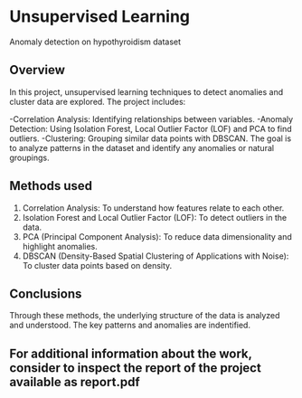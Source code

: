 # Unsupervised Learning 
 Anomaly detection on hypothyroidism dataset

## Overview
In this project, unsupervised learning techniques to detect anomalies and cluster data are explored. The project includes:

-Correlation Analysis: Identifying relationships between variables.
-Anomaly Detection: Using Isolation Forest, Local Outlier Factor (LOF) and PCA to find outliers.
-Clustering: Grouping similar data points with DBSCAN.
The goal is to analyze patterns in the dataset and identify any anomalies or natural groupings.

## Methods used
1. Correlation Analysis: To understand how features relate to each other.
2. Isolation Forest and Local Outlier Factor (LOF): To detect outliers in the data.
3. PCA (Principal Component Analysis): To reduce data dimensionality and highlight anomalies.
4. DBSCAN (Density-Based Spatial Clustering of Applications with Noise): To cluster data points based on density.

## Conclusions
Through these methods, the underlying structure of the data is analyzed and understood. The key patterns and anomalies are indentified.

## For additional information about the work, consider to inspect the report of the project available as report.pdf